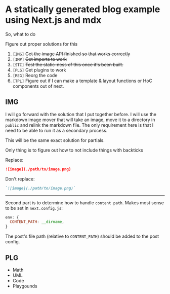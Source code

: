 # A statically generated blog example using Next.js and mdx

So, what to do

Figure out proper solutions for this
1. `[IMG]` ~~Get the image API finished so that works correctly~~
1. `[IMP]` ~~Get imports to work~~
1. `[STC]` ~~Test the static-ness of this once it's been built.~~
1. `[PLG]` Get plugins to work
1. `[REG]` Reorg the code
1. `[TPL]` Figure out if I can make a template & layout functions or HoC components out of next.

## IMG
I will go forward with the solution that I put together before. I will use the markdown image mover that will take an image, move it to a directory in `public` and relink the markdown file. The only requirement here is that I need to be able to run it as a secondary process.

This will be the same exact solution for partials.

Only thing is to figure out how to not include things with backticks

Replace: 
```md
![image](./path/to/image.png)
```

Don't replace:
```md
`![image](./path/to/image.png)`
```

---

Second part is to determine how to handle `content path`. Makes most sense to be set in `next.config.js`:

```js  
env: {
  CONTENT_PATH: __dirname,
}
```

The post's file path (relative to `CONTENT_PATH`) should be added to the post config.


## PLG
* Math
* UML
* Code
* Playgounds


